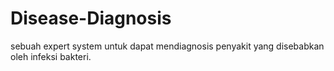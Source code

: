 # Disease-Diagnosis

sebuah expert system untuk dapat mendiagnosis penyakit yang disebabkan oleh infeksi bakteri.
